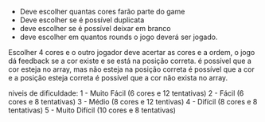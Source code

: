 * Deve escolher quantas cores farão parte do game
* Deve escolher se é possível duplicata
* deve escolher se é possível deixar em branco
* deve escolher em quantos rounds o jogo deverá ser jogado.

Escolher 4 cores e o outro jogador deve acertar as cores e a ordem, o jogo dá feedback se a cor existe e se está na posição correta.
é possível que a cor esteja no array, mas não esteja na posição correta
é possível que a cor e a posição esteja correta
é possível que a cor não exista no array.

niveis de dificuldade:
 1 - Muito Fácil (6 cores e 12 tentativas)
 2 - Fácil (6 cores e 8 tentativas)
 3 - Médio (8 cores e 12 tentivas)
 4 - Difícil (8 cores e 8 tentativas)
 5 - Muito Difícil (10 cores e 8 tentativas)
